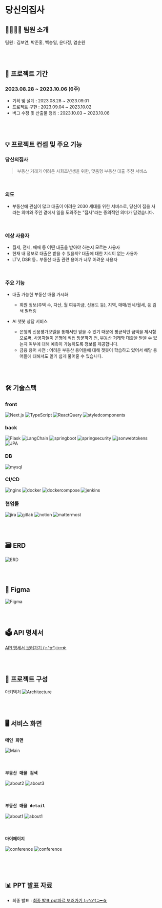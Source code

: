 # 당신의집사
 
## 👩‍💻👨‍💻 팀원 소개 

팀원 : 김보연, 박준홍, 백승일, 윤다정, 염순원

<br>
<br>

## 📅 프로젝트 기간

### 2023.08.28 ~ 2023.10.06 (6주)

- 기획 및 설계 : 2023.08.28 ~ 2023.09.01
- 프로젝트 구현 : 2023.09.04 ~ 2023.10.02
- 버그 수정 및 산출물 정리 : 2023.10.03 ~ 2023.10.06

<br>
<br>

## 💡 프로젝트 컨셉 및 주요 기능

### 당신의집사

> 부동산 거래가 어려운 사회초년생을 위한,
> 맞춤형 부동산 대출 추천 서비스

<br>

### 의도

- 부동산에 관심이 많고 대출이 어려운 2030 세대를 위한 서비스로, 당신이 집을 사라는 의미와 주인 곁에서 일을 도와주는 "집사"라는 중의적인 의미가 담겼습니다.

<br>

### 예상 사용자

- 월세, 전세, 매매 등 어떤 대출을 받아야 하는지 모르는 사용자
- 현재 내 정보로 대출은 받을 수 있을까? 대출에 대한 지식이 없는 사용자
- LTV, DSR 등.. 부동산 대출 관련 용어가 너무 어려운 사용자

<br>

### 주요 기능

- 대출 가능한 부동산 매물 가시화

  - 회원 정보(주택 수, 자산, 월 여유자금, 신용도 등), 지역, 매매/전세/월세, 등 검색 필터링

- AI 챗봇 상담 서비스
  - 은행의 신용평가모델을 통해서만 얻을 수 있기 때문에 평균적인 금액을 제시함으로써, 사용자들이 은행에 직접 방문하기 전, 부동산 거래와 대출을 받을 수 있는지 여부에 대해 예측이 가능하도록 정보를 제공합니다.
  - 금융 용어 사전 : 어려운 부동산 용어들에 대해 챗봇이 학습하고 있어서 해당 용어들에 대해서도 알기 쉽게 풀어줄 수 있습니다.

<br>
<br>

## 🛠️ 기술스택

### front

![Next.js](https://img.shields.io/badge/nextdotjs-000000?style=for-the-badge&logo=nextdotjs) ![TypeScript](https://img.shields.io/badge/TypeScript-3178C6.svg?&style=for-the-badge&logo=TypeScript&logoColor=white) ![ReactQuery](https://img.shields.io/badge/ReactQuery-FF4154.svg?&style=for-the-badge&logo=ReactQuery&logoColor=white) ![styledcomponents](https://img.shields.io/badge/styledcomponents-DB7093.svg?&style=for-the-badge&logo=styledcomponents&logoColor=white)

### back

![Flask](https://img.shields.io/badge/flask-000000.svg?&style=for-the-badge&logo=flask&logoColor=white) ![LangChain](https://img.shields.io/badge/langchain-000000.svg?&style=for-the-badge&logo=langchain&logoColor=white) ![springboot](https://img.shields.io/badge/springboot-6DB33F.svg?&style=for-the-badge&logo=springboot&logoColor=white) ![springsecurity](https://img.shields.io/badge/springsecurity-6DB33F.svg?&style=for-the-badge&logo=springsecurity&logoColor=white) ![jsonwebtokens](https://img.shields.io/badge/jsonwebtokens-000000.svg?&style=for-the-badge&logo=jsonwebtokens&logoColor=white) ![JPA](https://img.shields.io/badge/JPA-6DB33F.svg?&style=for-the-badge&logo=JPA&logoColor=white)

### DB

![mysql](https://img.shields.io/badge/mysql-4479A1.svg?&style=for-the-badge&logo=mysql&logoColor=white)

### CI/CD

![nginx](https://img.shields.io/badge/nginx-009639.svg?&style=for-the-badge&logo=nginx&logoColor=white) ![docker](https://img.shields.io/badge/docker-2496ED.svg?&style=for-the-badge&logo=docker&logoColor=white) ![dockercompose](https://img.shields.io/badge/dockercompose-2496ED.svg?&style=for-the-badge&logo=dockercompose&logoColor=white) ![jenkins](https://img.shields.io/badge/jenkins-D24939.svg?&style=for-the-badge&logo=jenkins&logoColor=white)

### 협업툴

![jira](https://img.shields.io/badge/jira-0052CC.svg?&style=for-the-badge&logo=jira&logoColor=white) ![gitlab](https://img.shields.io/badge/gitlab-FC6D26.svg?&style=for-the-badge&logo=gitlab&logoColor=white) ![notion](https://img.shields.io/badge/notion-000000.svg?&style=for-the-badge&logo=notion&logoColor=white) ![mattermost](https://img.shields.io/badge/mattermost-0058CC.svg?&style=for-the-badge&logo=mattermost&logoColor=white)

<br>
<br>

## 🗃️ ERD

![ERD](exec/assets/image1.png)

<br>

<br>

## 🎨 Figma

![Figma](exec/assets/figma.png)

<br>

<br>

## 🗳️ API 명세서

[API 명세서 보러가기 (∩^o^)⊃━☆](exec/assets/api.pdf)

<br>
<br>

## 📂 프로젝트 구성

아키텍처
![Architecture](exec/assets/serviceAchitecture.png)

<br>
<br>

## 🖥 서비스 화면

### `메인 화면`

![Main](exec/assets/main.png)

<br>

### `부동산 매물 검색`

![about2](exec/assets/fullpage.png)
![about3](exec/assets/search.png)

<br>

### `부동산 매물 detail`

![about1](exec/assets/detail_fullscreen.png)
![about1](exec/assets/full_detail_page.png)

<br>

### `마이페이지`

![conference](exec/assets/fullmypage.png)
![conference](exec/assets/information_update_full.png)

<br>


<br>
<br>

## 📊 PPT 발표 자료

- 최종 발표 : [최종 발표 ppt자료 보러가기 (∩^o^)⊃━☆](exec/assets/finalppt.pdf)

